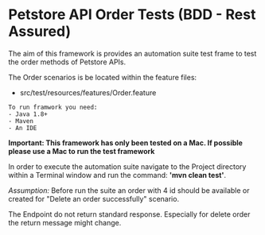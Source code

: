 Petstore API Order Tests (BDD - Rest Assured) 
========================================
The aim of this framework is provides an automation suite test frame to test the order methods of Petstore APIs.

The Order scenarios is be located within the feature files: 
 - src/test/resources/features/Order.feature


```
To run framwork you need:
- Java 1.8+
- Maven
- An IDE
```
**Important: This framework has only been tested on a Mac. If possible please use a Mac to run the test framework**

In order to execute the automation suite navigate to the Project directory within a Terminal window and run the command: **'mvn clean test'**.

*Assumption:* Before run the suite an order with 4 id should be available or created for "Delete an order successfully" scenario. 

The Endpoint do not return standard response. Especially for delete order the return message might change.

